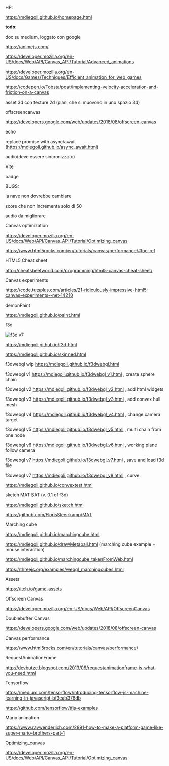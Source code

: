 HP:

https://mdiegoli.github.io/homepage.html

__todo__:

doc su medium, loggato con google

https://animejs.com/

https://developer.mozilla.org/en-US/docs/Web/API/Canvas_API/Tutorial/Advanced_animations

https://developer.mozilla.org/en-US/docs/Games/Techniques/Efficient_animation_for_web_games

https://codepen.io/Tobsta/post/implementing-velocity-acceleration-and-friction-on-a-canvas

asset 3d con texture 2d (piani che si muovono in uno spazio 3d)

offscreencanvas

https://developers.google.com/web/updates/2018/08/offscreen-canvas

echo

replace promise with async/await (https://mdiegoli.github.io/async_await.html)

audio(deve essere sincronizzato)

Vite

badge

BUGS:

la nave non dovrebbe cambiare

score che non incrementa solo di 50

audio da migliorare 

Canvas optimization

https://developer.mozilla.org/en-US/docs/Web/API/Canvas_API/Tutorial/Optimizing_canvas

https://www.html5rocks.com/en/tutorials/canvas/performance/#toc-ref

HTML5 Cheat sheet

http://cheatsheetworld.com/programming/html5-canvas-cheat-sheet/

Canvas experiments

https://code.tutsplus.com/articles/21-ridiculously-impressive-html5-canvas-experiments--net-14210

demonPaint

https://mdiegoli.github.io/paint.html

f3d

![f3d v7](https://mdiegoli.github.io/images/f3dv7.png)

https://mdiegoli.github.io/f3d.html

https://mdiegoli.github.io/skinned.html

f3dwebgl wip https://mdiegoli.github.io/f3dwebgl.html

f3dwebgl v1 https://mdiegoli.github.io/f3dwebgl_v1.html , create sphere chain

f3dwebgl v2 https://mdiegoli.github.io/f3dwebgl_v2.html , add html widgets

f3dwebgl v3 https://mdiegoli.github.io/f3dwebgl_v3.html , add convex hull mesh

f3dwebgl v4 https://mdiegoli.github.io/f3dwebgl_v4.html , change camera target

f3dwebgl v5 https://mdiegoli.github.io/f3dwebgl_v5.html , multi chain from one node

f3dwebgl v6 https://mdiegoli.github.io/f3dwebgl_v6.html , working plane follow camera

f3dwebgl v7 https://mdiegoli.github.io/f3dwebgl_v7.html , save and load f3d file

f3dwebgl v7 https://mdiegoli.github.io/f3dwebgl_v8.html , curve

https://mdiegoli.github.io/convextest.html

sketch MAT SAT (v. 0.1 of f3d)

https://mdiegoli.github.io/sketch.html

https://github.com/FlorisSteenkamp/MAT

Marching cube

https://mdiegoli.github.io/marchingcube.html

https://mdiegoli.github.io/drawMetaball.html (marching cube example + mouse interaction)

https://mdiegoli.github.io/marchingcube_takenFromWeb.html

https://threejs.org/examples/webgl_marchingcubes.html

Assets

https://itch.io/game-assets

Offscreen Canvas

https://developer.mozilla.org/en-US/docs/Web/API/OffscreenCanvas

Doublebuffer Canvas

https://developers.google.com/web/updates/2018/08/offscreen-canvas

Canvas performance

https://www.html5rocks.com/en/tutorials/canvas/performance/

RequestAnimationFrame

http://devbutze.blogspot.com/2013/09/requestanimationframe-is-what-you-need.html

Tensorflow

https://medium.com/tensorflow/introducing-tensorflow-js-machine-learning-in-javascript-bf3eab376db

https://github.com/tensorflow/tfjs-examples

Mario animation

https://www.raywenderlich.com/2891-how-to-make-a-platform-game-like-super-mario-brothers-part-1

Optimizing_canvas

https://developer.mozilla.org/en-US/docs/Web/API/Canvas_API/Tutorial/Optimizing_canvas


